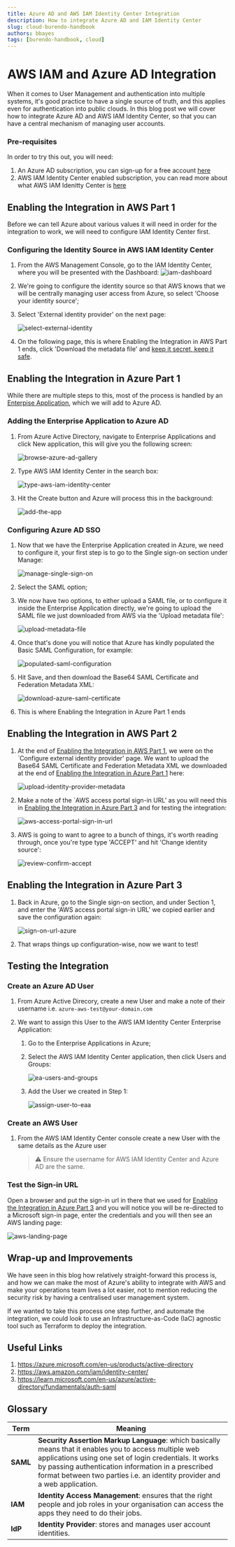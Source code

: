 ```yaml
---
title: Azure AD and AWS IAM Identity Center Integration
description: How to integrate Azure AD and IAM Identity Center
slug: cloud-burendo-handbook
authors: bbayes
tags: [burendo-handbook, cloud]
---
```


# AWS IAM and Azure AD Integration

When it comes to User Management and authentication into multiple systems, it's good practice to have a single source of truth, and this applies even for authentication into public clouds. In this blog post we will cover how to integrate Azure AD and AWS IAM Identity Center, so that you can have a central mechanism of managing user accounts.

### Pre-requisites

In order to try this out, you will need:

1. An Azure AD subscription, you can sign-up for a free account [here](https://azure.microsoft.com/en-gb/free/)
2. AWS IAM Identity Center enabled subscription, you can read more about what AWS IAM Idenitty Center is [here](https://aws.amazon.com/iam/identity-center/)

## Enabling the Integration in AWS Part 1

Before we can tell Azure about various values it will need in order for the integration to work, we will need to configure IAM Identity Center first.

### Configuring the Identity Source in AWS IAM Identity Center

1. From the AWS Management Console, go to the IAM Identity Center, where you will be presented with the Dashboard:
   ![iam-dashboard](images/2023-03-31-aws-iam-azure-ad-integration/iam-dashboard.png)

1. We're going to configure the identity source so that AWS knows that we will be centrally managing user access from Azure, so select 'Choose your identity source';

1. Select 'External identity provider' on the next page:

   ![select-external-identity](images/2023-03-31-aws-iam-azure-ad-integration/select-external-identity.png)

1. On the following page, this is where Enabling the Integration in AWS Part 1 ends, click 'Download the metadata file' and [keep it secret, keep it safe](<https://tolkiengateway.net/wiki/Keep_It_Secret,_Keep_It_Safe_(scene)>).

## Enabling the Integration in Azure Part 1

While there are multiple steps to this, most of the process is handled by an [Enterpise Application](https://learn.microsoft.com/en-us/azure/active-directory/manage-apps/add-application-portal), which we will add to Azure AD.

### Adding the Enterprise Application to Azure AD

1. From Azure Active Directory, navigate to Enterprise Applications and click New application, this will give you the following screen:

   ![browse-azure-ad-gallery](images/2023-03-31-aws-iam-azure-ad-integration/browse-azure-ad-gallery.png)

1. Type AWS IAM Identity Center in the search box:

   ![type-aws-iam-identity-center](images/2023-03-31-aws-iam-azure-ad-integration/type-aws-iam-identity-center.png)

1. Hit the Create button and Azure will process this in the background:

   ![add-the-app](images/2023-03-31-aws-iam-azure-ad-integration/add-the-app.png)

### Configuring Azure AD SSO

1. Now that we have the Enterprise Application created in Azure, we need to configure it, your first step is to go to the Single sign-on section under Manage:

   ![manage-single-sign-on](images/2023-03-31-aws-iam-azure-ad-integration/manage-single-sign-on.png)

1. Select the SAML option;

1. We now have two options, to either upload a SAML file, or to configure it inside the Enterprise Application directly, we're going to upload the SAML file we just downloaded from AWS via the 'Upload metadata file':

   ![upload-metadata-file](images/2023-03-31-aws-iam-azure-ad-integration/upload-metadata-file.png)

1. Once that's done you will notice that Azure has kindly populated the Basic SAML Configuration, for example:

   ![populated-saml-configuration](images/2023-03-31-aws-iam-azure-ad-integration/populated-saml-configuration.png)

1. Hit Save, and then download the Base64 SAML Certificate and Federation Metadata XML:

   ![download-azure-saml-certificate](images/2023-03-31-aws-iam-azure-ad-integration/download-azure-saml-certificate.png)

1. This is where Enabling the Integration in Azure Part 1 ends

## Enabling the Integration in AWS Part 2

1. At the end of [Enabling the Integration in AWS Part 1](#enabling-the-integration-in-aws-part-1), we were on the `Configure external identity provider' page. We want to upload the Base64 SAML Certificate and Federation Metadata XML we downloaded at the end of [Enabling the Integration in Azure Part 1](#enabling-the-integration-in-azure-part-1) here:

   ![upload-identity-provider-metadata](images/2023-03-31-aws-iam-azure-ad-integration/upload-identity-provider-metadata.png)

1. Make a note of the `AWS access portal sign-in URL' as you will need this in [Enabling the Integration in Azure Part 3](#enabling-the-integration-in-azure-part-3) and for testing the integration:

   ![aws-access-portal-sign-in-url](images/2023-03-31-aws-iam-azure-ad-integration/aws-access-portal-sign-in-url.png)

1. AWS is going to want to agree to a bunch of things, it's worth reading through, once you're type type 'ACCEPT' and hit 'Change identity source':

   ![review-confirm-accept](images/2023-03-31-aws-iam-azure-ad-integration/review-confirm-accept.png)

## Enabling the Integration in Azure Part 3

1. Back in Azure, go to the Single sign-on section, and under Section 1, and enter the 'AWS access portal sign-in URL' we copied earlier and save the configuration again:

   ![sign-on-url-azure](images/2023-03-31-aws-iam-azure-ad-integration/sign-on-url-azure.png)

1. That wraps things up configuration-wise, now we want to test!

## Testing the Integration

### Create an Azure AD User

1. From Azure Active Direcory, create a new User and make a note of their username i.e. `azure-aws-test@your-domain.com`
1. We want to assign this User to the AWS IAM Identity Center Enterprise Application:

   1. Go to the Enterprise Applications in Azure;

   1. Select the AWS IAM Identity Center application, then click Users and Groups:

      ![ea-users-and-groups](images/2023-03-31-aws-iam-azure-ad-integration/ea-users-and-groups.png)

   1. Add the User we created in Step 1:

      ![assign-user-to-eaa](images/2023-03-31-aws-iam-azure-ad-integration/assign-user-to-ea.png)

### Create an AWS User

1. From the AWS IAM Identity Center console create a new User with the same details as the Azure user

   > :warning: Ensure the username for AWS IAM Identity Center and Azure AD are the same.

### Test the Sign-in URL

Open a browser and put the sign-in url in there that we used for [Enabling the Integration in Azure Part 3](#enabling-the-integration-in-azure-part-3) and you will notice you will be re-directed to a Microsoft sign-in page, enter the credentials and you will then see an AWS landing page:

![aws-landing-page](images/2023-03-31-aws-iam-azure-ad-integration/aws-landing-page.png)

## Wrap-up and Improvements

We have seen in this blog how relatively straight-forward this process is, and how we can make the most of Azure's ability to integrate with AWS and make your operations team lives a lot easier, not to mention reducing the security risk by having a centralised user management system.

If we wanted to take this process one step further, and automate the integration, we could look to use an Infrastructure-as-Code (IaC) agnostic tool such as Terraform to deploy the integration.

## Useful Links

1. https://azure.microsoft.com/en-us/products/active-directory
1. https://aws.amazon.com/iam/identity-center/
1. https://learn.microsoft.com/en-us/azure/active-directory/fundamentals/auth-saml

## Glossary

| Term     | Meaning                                                                                                                                                                                                                                                                                              |
| -------- | ---------------------------------------------------------------------------------------------------------------------------------------------------------------------------------------------------------------------------------------------------------------------------------------------------- |
| **SAML** | **Security Assertion Markup Language**: which basically means that it enables you to access multiple web applications using one set of login credentials. It works by passing authentication information in a prescribed format between two parties i.e. an identity provider and a web application. |
| **IAM**  | **Identity Access Management**: ensures that the right people and job roles in your organisation can access the apps they need to do their jobs.                                                                                                                                                     |
| **IdP**  | **Identity Provider**: stores and manages user account identities.                                                                                                                                                                                                                                   |
